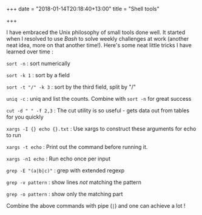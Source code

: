 +++
date = "2018-01-14T20:18:40+13:00"
title = "Shell tools"

+++

I have embraced the Unix philosophy of small tools done well. It started when I resolved to use
_Bash_ to solve weekly challenges at work (another neat idea, more on that another time!). Here's
some neat little tricks I have learned over time :

`sort -n` : sort numerically

`sort -k 1` : sort by a field

`sort -t "/" -k 3` : sort by the third field, split by "/"

`uniq -c` : uniq and list the counts. Combine with `sort -n` for great success

`cut -d " " -f 2,3` : The cut utility is so useful - gets data out from tables for you quickly

`xargs -I {} echo {}.txt` : Use xargs to construct these arguments for echo to run

`xargs -t echo` : Print out the command before running it.

`xargs -n1 echo` : Run echo once per input

`grep -E "(a|b|c)"` : grep with extended regexp

`grep -v pattern` : show lines *not* matching the pattern

`grep -o pattern` : show only the matching part

Combine the above commands with pipe (`|`) and one can achieve a lot !
